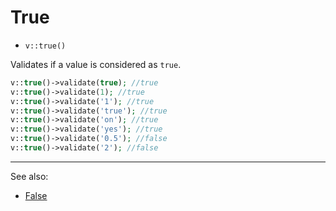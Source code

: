 # True

- `v::true()`

Validates if a value is considered as `true`.

```php
v::true()->validate(true); //true
v::true()->validate(1); //true
v::true()->validate('1'); //true
v::true()->validate('true'); //true
v::true()->validate('on'); //true
v::true()->validate('yes'); //true
v::true()->validate('0.5'); //false
v::true()->validate('2'); //false
```

***
See also:

  * [False](False.md)
